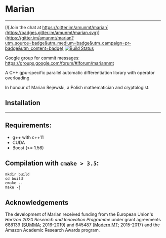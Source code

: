 # Marian
-------------

[![Join the chat at https://gitter.im/amunmt/marian](https://badges.gitter.im/amunmt/marian.svg)](https://gitter.im/amunmt/marian?utm_source=badge&utm_medium=badge&utm_campaign=pr-badge&utm_content=badge)
[![Build Status](http://vali.inf.ed.ac.uk/jenkins/buildStatus/icon?job=Marian)](http://vali.inf.ed.ac.uk/jenkins/job/Marian/)

Google group for commit messages: https://groups.google.com/forum/#!forum/mariannmt

A C++ gpu-specific parallel automatic differentiation library
with operator overloading.

In honour of Marian Rejewski, a Polish mathematician and
cryptologist.

## Installation
------------

## Requirements:

* g++ with c++11
* CUDA
* Boost (>= 1.56)

## Compilation with `cmake > 3.5`:

    mkdir build
    cd build
    cmake ..
    make -j
## Acknowledgements
The development of Marian received funding from the European Union's _Horizon 2020 Research and Innovation Programme_ under grant agreements 688139 ([SUMMA](http://www.summa-project.eu); 2016-2019) and 645487 ([Modern MT](http://www.modernmt.eu); 2015-2017) and the Amazon Academic Research Awards program. 
